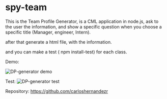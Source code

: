 # spy-team
This is the Team Profile Generator, is a CML application in node.js, ask to the user the information, and show a specific question when you choose a specific title (Manager, engineer, Intern).

after that generate a html file, with the information.

and you can make a test ( npm install-test) for each class.



Demo: 

![DP-generator demo](https://user-images.githubusercontent.com/56489980/74627280-94bd1380-510f-11ea-889a-5c2fabcc3858.gif)


Test: 
![DP-generator test](https://user-images.githubusercontent.com/56489980/74627322-b918f000-510f-11ea-8751-71977a31cd96.gif)


Repository: https://github.com/carloshernandezr
